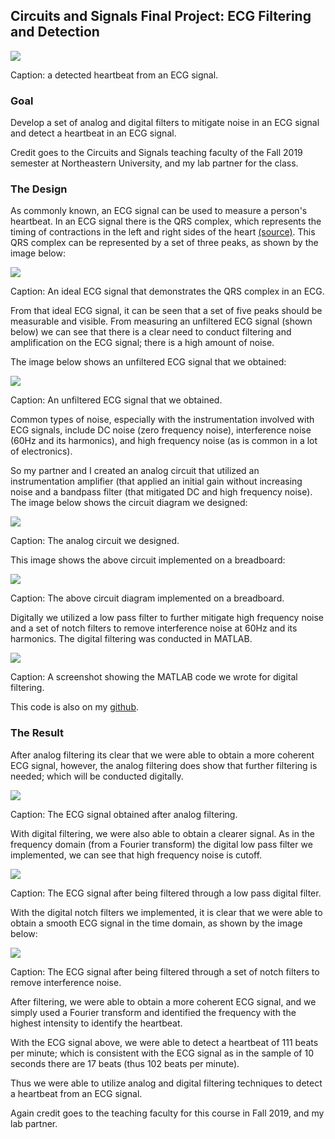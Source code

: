 ## Circuits and Signals Final Project: ECG Filtering and Detection

<img src = "images/circuits_header.png?raw=true"> 

Caption: a detected heartbeat from an ECG signal.

### Goal
Develop a set of analog and digital filters to mitigate noise in an ECG signal and detect a heartbeat in an ECG signal.

Credit goes to the Circuits and Signals teaching faculty of the Fall 2019 semester at Northeastern University, and my lab partner for the class.

### The Design
As commonly known, an ECG signal can be used to measure a person's heartbeat. In an ECG signal there is the QRS complex, which represents the timing of contractions in the left and right sides of the heart <a href="https://en.wikipedia.org/wiki/QRS_complex/"> (source)</a>. This QRS complex can be represented by a set of three peaks, as shown by the image below:

<img src = "images/circuits_ecg_ideal.png?raw=true"/>

Caption: An ideal ECG signal that demonstrates the QRS complex in an ECG.

From that ideal ECG signal, it can be seen that a set of five peaks should be measurable and visible. From measuring an unfiltered ECG signal (shown below) we can see that there is a clear need to conduct filtering and amplification on the ECG signal; there is a high amount of noise.

The image below shows an unfiltered ECG signal that we obtained:

<img src = "images/circuits_init_ecg.png?raw=true"/>

Caption: An unfiltered ECG signal that we obtained.

Common types of noise, especially with the instrumentation involved with ECG signals, include DC noise (zero frequency noise), interference noise (60Hz and its harmonics), and high frequency noise (as is common in a lot of electronics).

So my partner and I created an analog circuit that utilized an instrumentation amplifier (that applied an initial gain without increasing noise
and a bandpass filter (that mitigated DC and high frequency noise). The image below shows the circuit diagram we designed:

<img src = "images/circuits_diagram.png?raw=true"/>

Caption: The analog circuit we designed. 

This image shows the above circuit implemented on a breadboard:

<img src = "images/circuits_bb.png?raw=true"/>

Caption: The above circuit diagram implemented on a breadboard.

Digitally we utilized a low pass filter to further mitigate high frequency noise and a set of notch filters to remove interference noise at 60Hz and its harmonics. The digital filtering was conducted in MATLAB.

<img src = "images/circuits_code.png?raw=true"/>

Caption: A screenshot showing the MATLAB code we wrote for digital filtering.

This code is also on my <a href = "https://github.com/gajjara/CircuitsAndSignalsFinal/">github</a>.

### The Result
After analog filtering its clear that we were able to obtain a more coherent ECG signal, however, the analog filtering does show that further filtering is needed; which will be conducted digitally.

<img src = "images/circuits_filtered_ecg,png.png"/>

Caption: The ECG signal obtained after analog filtering.

With digital filtering, we were also able to obtain a clearer signal. As in the frequency domain (from a Fourier transform) the digital low pass filter we implemented, we can see that high frequency noise is cutoff.

<img src = "images/circuits_digital_filt1.png?raw=true"/>

Caption: The ECG signal after being filtered through a low pass digital filter.

With the digital notch filters we implemented, it is clear that we were able to obtain a smooth ECG signal in the time domain, as shown by the image below:

<img src = "images/circuits_digital_filt2.png?raw=true"/>

Caption: The ECG signal after being filtered through a set of notch filters to remove interference noise.

After filtering, we were able to obtain a more coherent ECG signal, and we simply used a Fourier transform and identified the frequency with the highest intensity to identify the heartbeat.

With the ECG signal above, we were able to detect a heartbeat of 111 beats per minute; which is consistent with the ECG signal as in the sample of 10 seconds there are 17 beats (thus 102 beats per minute). 

Thus we were able to utilize analog and digital filtering techniques to detect a heartbeat from an ECG signal. 

Again credit goes to the teaching faculty for this course in Fall 2019, and my lab partner.

